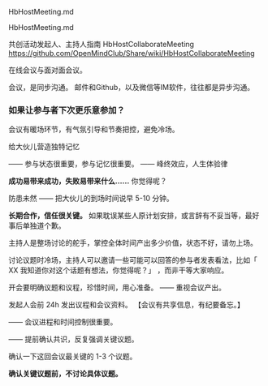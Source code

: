 HbHostMeeting.md

HbHostMeeting.md

共创活动发起人、主持人指南
HbHostCollaborateMeeting
https://github.com/OpenMindClub/Share/wiki/HbHostCollaborateMeeting



在线会议与面对面会议。


会议，是同步沟通。
邮件和Github，以及微信等IM软件，往往都是异步沟通。

### 如果让参与者下次更乐意参加？

会议有暖场环节，有气氛引导和节奏把控，避免冷场。

给大伙儿营造独特记忆

—— 参与状态很重要，参与记忆很重要。
—— 峰终效应，人生体验律

**成功易带来成功，失败易带来什么……** 你觉得呢？


防患未然 —— 把大伙儿的到场时间说早 5-10 分钟。

**长期合作，信任很关键。**
如果耽误某些人原计划安排，或言辞有不妥当等，最好事后单独道个歉。

主持人是整场讨论的舵手，掌控全体时间产出多少价值，状态不好，请勿上场。

讨论议题时冷场，主持人可以邀请一些可能可以回答的参与者发表看法，比如「 XX 我知道你对这个话题有想法，你觉得呢？」 ，而非干等大家响应。

开会要明确议题和议程，珍惜时间，用心准备。
—— 重视会议产出。

发起人会前 24h 发出议程和会议资料。
【会议有共享信息，有纪要备忘。】

—— 会议进程和时间控制很重要。

—— 提前确认共识，反复强调关键议题。

确认一下这回会议最关键的 1-3 个议题。

**确认关键议题前，不讨论具体议题。**




